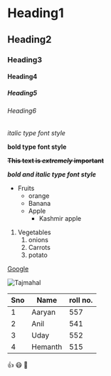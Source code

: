 # Heading1
## Heading2
### Heading3
#### Heading4
##### Heading5
###### Heading6

*italic type font style*

**bold type font style**

~~**This text is _extremely_ important**~~

***bold and italic type font style***

* Fruits
  * orange
  * Banana
  * Apple
    * Kashmir apple
1. Vegetables
    1. onions 
    2. Carrots
    3. potato
   
[Google](https://www.google.com/)

![Tajmahal](https://upload.wikimedia.org/wikipedia/commons/d/da/Taj-Mahal.jpg)

Sno|Name|roll no.
----|----|----
1|Aaryan|557
2|Anil|541
3|Uday|552
4|Hemanth|515

:+1: :mask: :sleeping_bed:
